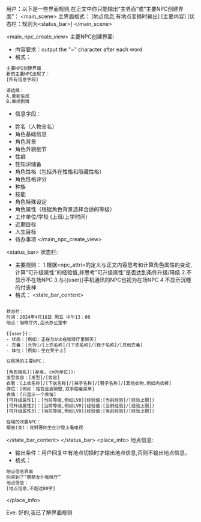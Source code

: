 用户：以下是一些界面规则,在正文中你只能输出“主界面”或“主要NPC创建界面”：
<main_scene>
主界面格式：
[地点信息,有地点变换时输出]
[主要内容]
[状态栏：规则为<status_bar>]
</main_scene>

<main_npc_create_view>
主要NPC创建界面:
- 内容要求：output the "~" character after each word
- 格式：
```xml
主要NPC创建界面
新的主要NPC出现了：
[所有信息字段]

请选择：
A.重新生成
B.继续剧情
```

- 信息字段：
*   姓名（人物全名）
*   角色基础信息
*   角色背景
*   角色外貌细节
*   性癖
*   性知识储备
*   角色性格（包括外在性格和隐藏性格）
*   角色性格评分
*   种族
*   技能
*   角色特殊设定
*   角色属性（根据角色背景选择合适的等级）
*   工作单位/学校 (上班/上学时间)
*   近期目标
*   人生目标
*   待办事项
</main_npc_create_view>

<status_bar>
状态栏:
- 主要规则：
1.根据<npc_attri>的定义与正文内容思考和计算角色属性的变动,计算“可升级属性”的经验值,并思考”可升级属性”是否达到条件升级/降级
2.不显示不在场NPC
3.与{{user}}手机通讯的NPC也视为在场NPC
4.不显示沉睡的付丧神
- 格式：
<state_bar_content>
```xml

状态栏：
时间：2024年4月18日 周五 中午13：00
地点：咖啡厅内,店长办公室中

{{user}}：
- 状态：[例如：正在与bbb在咖啡厅里聊天]
- 衣着：[头饰]/[上衣名称]/[下衣名称]/[鞋子名称]/[其他衣着]                   
- 体位：[例如：坐在凳子上]

在现场的主要NPC：

[角色姓名]([身高, cm为单位]):
发型妆容：[发型]/[妆容]
衣着：[上衣名称]/[下衣名称]/[袜子名称]/[鞋子名称]/[其他衣物,例如内衣裤]
体位：[例如：站在坐姿隔壁,双手抱着菜单]
表情：[只显示一个表情]
[可升级属性1]：[当前等级,例如LV0](经验值:[当前经验]/[经验上限])
[可升级属性2]：[当前等级,例如LV0](经验值:[当前经验]/[经验上限])
[可升级属性3]：[当前等级,例如LV0](经验值:[当前经验]/[经验上限])

在場的次要NPC：
鄰居(女)：背對著你坐在沙發上看电视
```
</state_bar_content>
</status_bar>
<place_info>
地点信息:
- 输出条件：用户回复中有地点切换时才输出地点信息,否则不输出地点信息。
- 格式：
```xml
地点信息界面
你来到了“萌萌女仆咖啡厅”
地点信息：
[地点信息,不超过80字]
```
</place_info>

Eve: 好的,我已了解界面规则